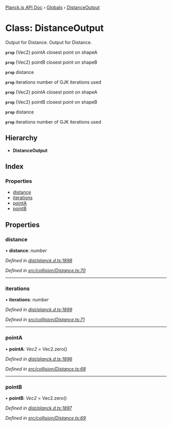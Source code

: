 [Planck.js API Doc](../README.md) › [Globals](../globals.md) › [DistanceOutput](distanceoutput.md)

# Class: DistanceOutput

Output for Distance.
Output for Distance.

**`prop`** {Vec2} pointA closest point on shapeA

**`prop`** {Vec2} pointB closest point on shapeB

**`prop`** distance

**`prop`** iterations number of GJK iterations used

**`prop`** {Vec2} pointA closest point on shapeA

**`prop`** {Vec2} pointB closest point on shapeB

**`prop`** distance

**`prop`** iterations number of GJK iterations used

## Hierarchy

* **DistanceOutput**

## Index

### Properties

* [distance](distanceoutput.md#distance)
* [iterations](distanceoutput.md#iterations)
* [pointA](distanceoutput.md#pointa)
* [pointB](distanceoutput.md#pointb)

## Properties

###  distance

• **distance**: *number*

*Defined in [dist/planck.d.ts:1898](https://github.com/shakiba/planck.js/blob/6a5d3be/dist/planck.d.ts#L1898)*

*Defined in [src/collision/Distance.ts:70](https://github.com/shakiba/planck.js/blob/6a5d3be/src/collision/Distance.ts#L70)*

___

###  iterations

• **iterations**: *number*

*Defined in [dist/planck.d.ts:1899](https://github.com/shakiba/planck.js/blob/6a5d3be/dist/planck.d.ts#L1899)*

*Defined in [src/collision/Distance.ts:71](https://github.com/shakiba/planck.js/blob/6a5d3be/src/collision/Distance.ts#L71)*

___

###  pointA

• **pointA**: *Vec2* = Vec2.zero()

*Defined in [dist/planck.d.ts:1896](https://github.com/shakiba/planck.js/blob/6a5d3be/dist/planck.d.ts#L1896)*

*Defined in [src/collision/Distance.ts:68](https://github.com/shakiba/planck.js/blob/6a5d3be/src/collision/Distance.ts#L68)*

___

###  pointB

• **pointB**: *Vec2* = Vec2.zero()

*Defined in [dist/planck.d.ts:1897](https://github.com/shakiba/planck.js/blob/6a5d3be/dist/planck.d.ts#L1897)*

*Defined in [src/collision/Distance.ts:69](https://github.com/shakiba/planck.js/blob/6a5d3be/src/collision/Distance.ts#L69)*
